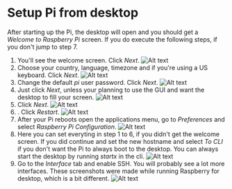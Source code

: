 # Setup Pi from desktop

After starting up the Pi, the desktop will open and you should get a *Welcome to Raspberry Pi* screen. If you do execute the following steps, if you don't jump to step 7.  
  
1. You'll see the welcome screen. Click *Next*.
![Alt text](/docs/images/setup/desktop/1.jpg?raw=true "Welcome screen")  
2. Choose your country, language, timezone and if you're using a US keyboard. Click *Next*.
![Alt text](/docs/images/setup/desktop/2.jpg?raw=true "Set country")  
3. Change the default *pi* user password. Click *Next*.
![Alt text](/docs/images/setup/desktop/3.jpg?raw=true "Change password") 
4. Just click *Next*, unless your planning to use the GUI and want the desktop to fill your screen.
![Alt text](/docs/images/setup/desktop/4.jpg?raw=true "Set up screen")  
5. Click *Next*.
![Alt text](/docs/images/setup/desktop/5.jpg?raw=true "Update software")  
6. . Click *Restart*. 
![Alt text](/docs/images/setup/desktop/6.jpg?raw=true "Setup complete")  
7. After your Pi reboots open the applications menu, go to *Preferences* and select *Raspberry Pi Configuration*.
![Alt text](/docs/images/setup/desktop/7.jpg?raw=true "Start menu")  
8. Here you can set everyting in step 1 to 6, if you didn't get the welcome screen. If you did continue and set the new hostname and select *To CLI* if you don't want the Pi to always boot to the desktop. You can always start the desktop by running *startx* in the cli. 
![Alt text](/docs/images/setup/desktop/8.jpg?raw=true "System")  
9. Go to the *Interface* tab and enable SSH. You will probably see a lot more interfaces. These screenshots were made while running Raspberry for desktop, which is a bit different. 
![Alt text](/docs/images/setup/desktop/9.jpg?raw=true "Interfaces")  

